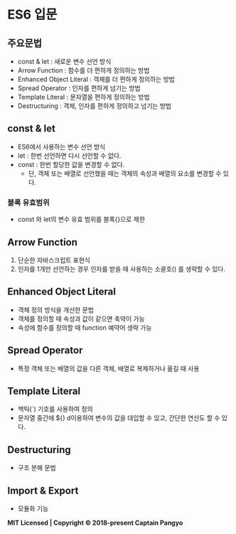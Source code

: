 # ES6 입문
## 주요문법
- const & let : 새로운 변수 선언 방식
- Arrow Function : 함수를 더 편하게 정의하는 방법
- Enhanced Object Literal : 객체를 더 편하게 정의하는 방법
- Spread Operator : 인자를 편하게 넘기는 방법
- Template Literal : 문자열을 편하게 정의하는 방법
- Destructuring : 객체, 인자를 편하게 정의하고 넘기는 방법

## const & let
- ES6에서 사용하는 변수 선언 방식
- let : 한번 선언하면 다시 선언할 수 없다.
- const : 한번 할당한 값을 변경할 수 없다. 
  - 단, 객체 또는 배열로 선언했을 때는 객체의 속성과 배열의 요소를 변경할 수 있다.
### 블록 유효범위
- const 와 let의 변수 유효 범위를 블록{}으로 제한

## Arrow Function
1. 단순한 자바스크립트 표현식
2. 인자를 1개만 선언하는 경우 인자를 받을 때 사용하는 소괄호() 를 생략할 수 있다.

## Enhanced Object Literal
- 객체 정의 방식을 개선한 문법
- 객체를 정의할 때 속성과 값이 같으면 축약이 가능
- 속성에 함수를 정의할 때 function 예약어 생략 가능

## Spread Operator
- 특정 객체 또는 배열의 값을 다른 객체, 배열로 복제하거나 옮길 때 사용

## Template Literal
- 백틱(`) 기호를 사용하여 정의
- 문자열 중간에 ${} d이용하여 변수의 값을 대입할 수 있고, 간단한 연산도 할 수 있다.

## Destructuring
- 구조 분해 문법

## Import & Export
- 모듈화 기능

**MIT Licensed | Copyright © 2018-present Captain Pangyo**